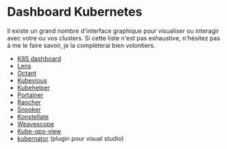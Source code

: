 # Dashboard Kubernetes
Il existe un grand nombre d'interface graphique pour visualiser ou interagir avec votre ou vos clusters.
Si cette liste n'est pas exhaustive, n'hésitez pas à me le faire savoir, je la complèterai bien volontiers.

- [K8S dashboard](https://github.com/kubernetes/dashboard)
- [Lens](https://github.com/lensapp/lens)
- [Octant](https://github.com/vmware-tanzu/octant)
- [Kubevious](https://github.com/kubevious/kubevious)
- [Kubehelper](https://github.com/KubeHelper/kubehelper)
- [Portainer](https://github.com/portainer/portainer)
- [Rancher](https://github.com/rancher/rancher)
- [Snooker](https://github.com/skooner-k8s/skooner)
- [Konstellate](https://github.com/jeremykross/konstellate)
- [Weavescope](https://github.com/weaveworks/scope)
- [Kube-ops-view](https://codeberg.org/hjacobs/kube-ops-view)
- [kubernator](https://marketplace.visualstudio.com/items?itemName=smpio.kubernator-vscode) (plugin pour visual studio)
